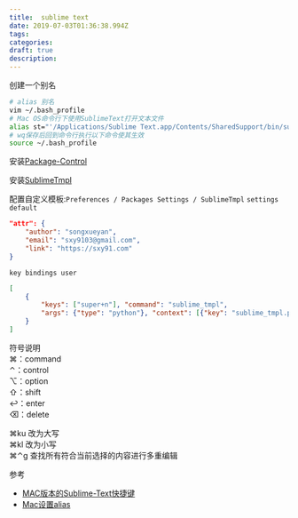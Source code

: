 ```yaml
---
title:  sublime text
date: 2019-07-03T01:36:38.994Z
tags: 
categories:
draft: true
description: 
---
```



创建一个别名
```bash
# alias 别名
vim ~/.bash_profile
# Mac OS命令行下使用SublimeText打开文本文件
alias st="'/Applications/Sublime Text.app/Contents/SharedSupport/bin/subl'"
# wq保存后回到命令行执行以下命令使其生效
source ~/.bash_profile
```

安装[Package-Control](https://packagecontrol.io/installation#st3) 


安装[SublimeTmpl](https://github.com/kairyou/SublimeTmpl)

配置自定义模板:`Preferences / Packages Settings / SublimeTmpl`
`settings default`
```json
"attr": {
    "author": "songxueyan",
    "email": "sxy9103@gmail.com",
    "link": "https://sxy91.com"
}
```

`key bindings user`
```json
[
    {
        "keys": ["super+n"], "command": "sublime_tmpl",
        "args": {"type": "python"}, "context": [{"key": "sublime_tmpl.python"}]
    }
]
```


符号说明  
⌘：command   
⌃：control  
⌥：option  
⇧：shift   
↩：enter   
⌫：delete 

⌘ku 改为大写  
⌘kl 改为小写  
⌘⌃g 查找所有符合当前选择的内容进行多重编辑  


参考  

- [MAC版本的Sublime-Text快捷键](https://www.zhihu.com/question/39190896/answer/117536300)
- [Mac设置alias](https://blog.csdn.net/XIAO_XIAO_C/article/details/73162525)